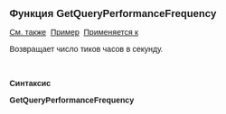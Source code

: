 ﻿<html>
<head>
<title>GetQueryPerformanceFrequency</title>
</head>

<body>

<p><font size="4" face="Arial"><strong>Функция GetQueryPerformanceFrequency</strong></font></p>
    <p><font face="Arial"><a href="../../functions.html">См. также</a>&nbsp;
<a href="../../Examples/E_GetQueryPerformance.html">Пример</a>&nbsp; <a href="../../functions.html">Применяется к</a></font></p>

<p><font face="Arial">Возвращает число тиков часов в секунду. </font></p>

<p class="label">&nbsp;</p>

<p class="label"><font face="Arial"><b>Синтаксис</b></font></p>

<p><strong><font face="Arial">GetQueryPerformanceFrequency</font></strong></p>

<p>&nbsp;</p>
</body>
</html>
